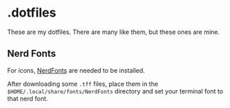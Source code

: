 # .dotfiles

These are my dotfiles. There are many like them, but these ones are mine.

## Nerd Fonts

For icons, [NerdFonts](https://github.com/ryanoasis/nerd-fonts/tree/master/patched-fonts) are needed to be installed.

After downloading some `.tff` files, place them in the `$HOME/.local/share/fonts/NerdFonts` directory and set your terminal font to that nerd font.
